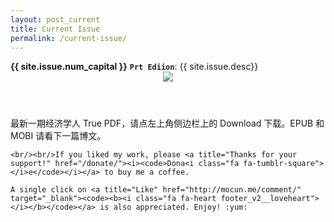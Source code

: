 ```yaml
---
layout: post_current
title: Current Issue
permalink: /current-issue/
---
```



<div class="message">
	<b>{{ site.issue.num_capital }}</b> 
	<code><b>Pr</b><i class="fa fa-linkedin-square" aria-hidden="true"></i><b>t</b> <b>Edi</b><i class="fa fa-tumblr-square" aria-hidden="true"></i><b>ion</b></code>: {{ site.issue.desc}}
</div>

<header class="xmas">
<div class="cover upload">
<img src="/public/img/the-economist/img_{{ site.newest }}.jpg" />
</div>
</header>

<!--more-->
<p class="message">
	最新一期经济学人 True PDF，请点左上角侧边栏上的 Download 下载。EPUB 和 MOBI 请看下一篇博文。

    <br/><br/>If you liked my work, please <a title="Thanks for your support!" href="/donate/"><i><code>Dona<i class="fa fa-tumblr-square"></i>e</code></i></a> to buy me a coffee. 

	A single click on <a title="Like" href="http://mocun.me/comment/" target="_blank"><code><b><i class="fa fa-heart footer_v2__loveheart"></i></b></code></a> is also appreciated. Enjoy! :yum:
</p>
<!--
<div class="paginator">
    <a href="/donate/" class="prev" target="_blank">赞赏</a>
</div>
-->
<style>
.paginator {
    margin: 1.5em 0 1em 0;
    text-align: center;
    padding: 1em 0 1em 0;
    border-top: 1px dashed #d4d4d4;
    border-bottom: 1px dashed #d4d4d4;
}
.paginator .prev{
    vertical-align: middle;
    margin: 0 4px;
    padding: 8px 27px;
    border-radius: 4px;
    font-family: monospace;
    font-size: 15px;
    color: #fff;
    background-color: #ea6f5a;
}
.paginator .prev:hover {
    background-color: #ec6149;
}
.emoji{
    width:1.3em;
    height:1.3em;
    display: inline-block;
    margin-bottom: .4em;
}
.fa.fa-heart {
  color: #ef777b;
}
.fa.fa-heart:hover {
  color: #e51c23;
}
</style>


